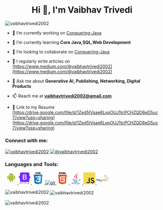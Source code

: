 <h1 align="center">Hi 👋, I'm Vaibhav Trivedi</h1>
<p align="left"> <img src="https://komarev.com/ghpvc/?username=vaibhavtrivedi2002&label=Profile%20views&color=0e75b6&style=flat" alt="vaibhavtrivedi2002" /> </p>

- 🔭 I’m currently working on [Conquering-Java](https://github.com/vaibhavtrivedi2002/Conquering-Java)

- 🌱 I’m currently learning **Core Java,SQL,Web Development**

- 👯 I’m looking to collaborate on [Conquering-Java](https://github.com/vaibhavtrivedi2002/Conquering-Java)

- 📝 I regularly write articles on [https://www.medium.com/@vaibhavtrivedi2002](https://www.medium.com/@vaibhavtrivedi2002)

- 💬 Ask me about **Generative AI, Publishing, Networking, Digital Products**

- 📫 Reach me at **vaibhavtrivedi2002@gmail.com**

- 📄 Link to my Resume [https://drive.google.com/file/d/1Zed5IVsae6LvpOUJ1tcPCHZQD8eD5uc7/view?usp=sharing](https://drive.google.com/file/d/1Zed5IVsae6LvpOUJ1tcPCHZQD8eD5uc7/view?usp=sharing)

<h3 align="left">Connect with me:</h3>
<p align="left">
<a href="https://linkedin.com/in/vaibhavtrivedi2002" target="blank"><img align="center" src="https://raw.githubusercontent.com/rahuldkjain/github-profile-readme-generator/master/src/images/icons/Social/linked-in-alt.svg" alt="vaibhavtrivedi2002" height="30" width="40" /></a>
<a href="https://medium.com/@vaibhavtrivedi2002" target="blank"><img align="center" src="https://raw.githubusercontent.com/rahuldkjain/github-profile-readme-generator/master/src/images/icons/Social/medium.svg" alt="@vaibhavtrivedi2002" height="30" width="40" /></a>
</p>

<h3 align="left">Languages and Tools:</h3>
<p align="left"> <a href="https://developer.android.com" target="_blank" rel="noreferrer"> <img src="https://raw.githubusercontent.com/devicons/devicon/master/icons/android/android-original-wordmark.svg" alt="android" width="40" height="40"/> </a> <a href="https://getbootstrap.com" target="_blank" rel="noreferrer"> <img src="https://raw.githubusercontent.com/devicons/devicon/master/icons/bootstrap/bootstrap-plain-wordmark.svg" alt="bootstrap" width="40" height="40"/> </a> <a href="https://www.w3schools.com/css/" target="_blank" rel="noreferrer"> <img src="https://raw.githubusercontent.com/devicons/devicon/master/icons/css3/css3-original-wordmark.svg" alt="css3" width="40" height="40"/> </a> <a href="https://git-scm.com/" target="_blank" rel="noreferrer"> <img src="https://www.vectorlogo.zone/logos/git-scm/git-scm-icon.svg" alt="git" width="40" height="40"/> </a> <a href="https://www.w3.org/html/" target="_blank" rel="noreferrer"> <img src="https://raw.githubusercontent.com/devicons/devicon/master/icons/html5/html5-original-wordmark.svg" alt="html5" width="40" height="40"/> </a> <a href="https://www.java.com" target="_blank" rel="noreferrer"> <img src="https://raw.githubusercontent.com/devicons/devicon/master/icons/java/java-original.svg" alt="java" width="40" height="40"/> </a> <a href="https://developer.mozilla.org/en-US/docs/Web/JavaScript" target="_blank" rel="noreferrer"> <img src="https://raw.githubusercontent.com/devicons/devicon/master/icons/javascript/javascript-original.svg" alt="javascript" width="40" height="40"/> </a> <a href="https://www.mysql.com/" target="_blank" rel="noreferrer"> <img src="https://raw.githubusercontent.com/devicons/devicon/master/icons/mysql/mysql-original-wordmark.svg" alt="mysql" width="40" height="40"/> </a> </p>

<p><img align="left" src="https://github-readme-stats.vercel.app/api/top-langs?username=vaibhavtrivedi2002&show_icons=true&locale=en&layout=compact" alt="vaibhavtrivedi2002" /></p>

<p>&nbsp;<img align="center" src="https://github-readme-stats.vercel.app/api?username=vaibhavtrivedi2002&show_icons=true&locale=en" alt="vaibhavtrivedi2002" /></p>

<p><img align="center" src="https://github-readme-streak-stats.herokuapp.com/?user=vaibhavtrivedi2002&" alt="vaibhavtrivedi2002" /></p>

